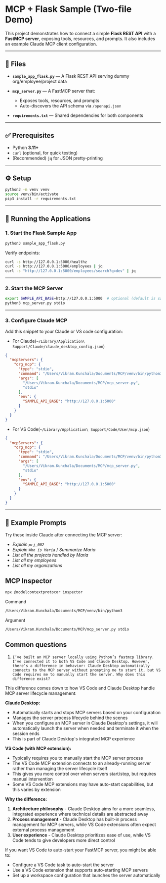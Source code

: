 # MCP + Flask Sample (Two-file Demo)

This project demonstrates how to connect a simple **Flask REST API** with a **FastMCP server**, exposing tools, resources, and prompts. It also includes an example Claude MCP client configuration.

---

## 📂 Files

* **`sample_app_flask.py`** — A Flask REST API serving dummy org/employee/project data
* **`mcp_server.py`** — A FastMCP server that:

  * Exposes tools, resources, and prompts
  * Auto-discovers the API schema via `/openapi.json`
* **`requirements.txt`** — Shared dependencies for both components

---

## ✅ Prerequisites

* Python **3.11+**
* `curl` (optional, for quick testing)
* (Recommended) `jq` for JSON pretty-printing

---

## ⚙️ Setup

```bash
python3 -m venv venv
source venv/bin/activate
pip3 install -r requirements.txt
```

---

## 🚀 Running the Applications

### 1. Start the Flask Sample App

```bash
python3 sample_app_flask.py
```

Verify endpoints:

```bash
curl -s http://127.0.0.1:5000/healthz
curl -s http://127.0.0.1:5000/employees | jq
curl -s "http://127.0.0.1:5000/employees/search?q=dev" | jq
```

---

### 2. Start the MCP Server

```bash
export SAMPLE_API_BASE=http://127.0.0.1:5000  # optional (default is same)
python3 mcp_server.py stdio
```

---

### 3. Configure Claude MCP

Add this snippet to your Claude or VS code configuration:

- For Claude(`~/Library/Application\ Support/Claude/claude_desktop_config.json`)

```json
{
  "mcpServers": {
    "org_mcp": {
      "type": "stdio",
      "command": "/Users/Vikram.Kunchala/Documents/MCP/venv/bin/python3",
      "args": [
        "/Users/Vikram.Kunchala/Documents/MCP/mcp_server.py",
        "stdio"
      ],
      "env": {
        "SAMPLE_API_BASE": "http://127.0.0.1:5000"
      }
    }
  }
}
```

- For VS Code(`~/Library/Application\ Support/Code/User/mcp.json`)

```json
{
  "mcpServers": {
    "org_mcp": {
      "type": "stdio",
      "command": "/Users/Vikram.Kunchala/Documents/MCP/venv/bin/python3",
      "args": [
        "/Users/Vikram.Kunchala/Documents/MCP/mcp_server.py",
        "stdio"
      ],
      "env": {
        "SAMPLE_API_BASE": "http://127.0.0.1:5000"
      }
    }
  }
}
```

---

## 💬 Example Prompts

Try these inside Claude after connecting the MCP server:

* *Explain `prj_002`*
* *Explain `Who is Maria`* / *Summarize Maria*
* *List all the projects handled by Maria*
* *List all my employees*
* *List all my organizations*

## MCP Inspector
```bash
npx @modelcontextprotocor inspector
```
Command
```bash
/Users/Vikram.Kunchala/Documents/MCP/venv/bin/python3 
```
Argument
```bash
/Users/Vikram.Kunchala/Documents/MCP/mcp_server.py stdio
```

## Common questions

1. `I’ve built an MCP server locally using Python’s fastmcp library. I’ve connected it to both VS Code and Claude Desktop. However, there’s a difference in behavior: Claude Desktop automatically connects to the MCP server without prompting me to start it, but VS Code requires me to manually start the server. Why does this difference exist?`

This difference comes down to how VS Code and Claude Desktop handle MCP server lifecycle management:

**Claude Desktop:**
- Automatically starts and stops MCP servers based on your configuration
- Manages the server process lifecycle behind the scenes
- When you configure an MCP server in Claude Desktop's settings, it will automatically launch the server when needed and terminate it when the session ends
- This is part of Claude Desktop's integrated MCP experience

**VS Code (with MCP extension):**
- Typically requires you to manually start the MCP server process
- The VS Code MCP extension connects to an already-running server rather than managing the server lifecycle itself
- This gives you more control over when servers start/stop, but requires manual intervention
- Some VS Code MCP extensions may have auto-start capabilities, but this varies by extension

**Why the difference:**
1. **Architecture philosophy** - Claude Desktop aims for a more seamless, integrated experience where technical details are abstracted away
2. **Process management** - Claude Desktop has built-in process management for MCP servers, while VS Code extensions often expect external process management
3. **User experience** - Claude Desktop prioritizes ease of use, while VS Code tends to give developers more direct control

If you want VS Code to auto-start your FastMCP server, you might be able to:
- Configure a VS Code task to auto-start the server
- Use a VS Code extension that supports auto-starting MCP servers
- Set up a workspace configuration that launches the server automatically
